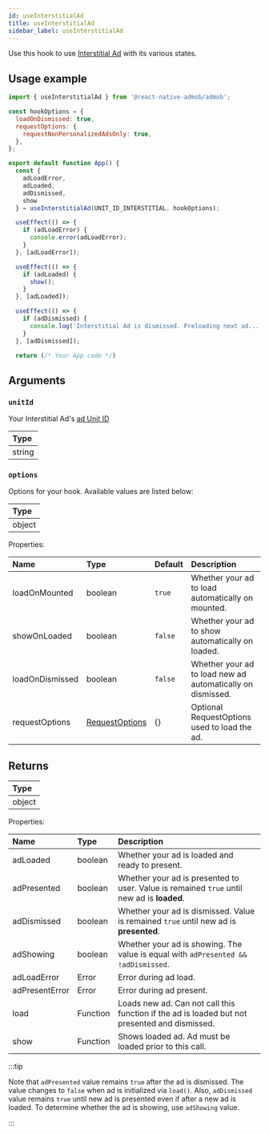 ```yaml
---
id: useInterstitialAd
title: useInterstitialAd
sidebar_label: useInterstitialAd
---
```


Use this hook to use [Interstitial Ad](https://developers.google.com/admob/android/interstitial) with its various states.

## Usage example

```js
import { useInterstitialAd } from '@react-native-admob/admob';

const hookOptions = {
  loadOnDismissed: true,
  requestOptions: {
    requestNonPersonalizedAdsOnly: true,
  },
};

export default function App() {
  const {
    adLoadError,
    adLoaded,
    adDismissed,
    show
  } = useInterstitialAd(UNIT_ID_INTERSTITIAL, hookOptions);

  useEffect(() => {
    if (adLoadError) {
      console.error(adLoadError);
    }
  }, [adLoadError]);

  useEffect(() => {
    if (adLoaded) {
      show();
    }
  }, [adLoaded]);

  useEffect(() => {
    if (adDismissed) {
      console.log('Interstitial Ad is dismissed. Preloading next ad...');
    }
  }, [adDismissed]);

  return (/* Your App code */)
```

## Arguments

### `unitId`

Your Interstitial Ad's [ad Unit ID](https://support.google.com/admob/answer/7356431)

| Type   |
| :----- |
| string |

### `options`

Options for your hook. Available values are listed below:

| Type   |
| :----- |
| object |

Properties:

| Name            | Type                             | Default | Description                                                |
| :-------------- | :------------------------------- | :------ | :--------------------------------------------------------- |
| loadOnMounted   | boolean                          | `true`  | Whether your ad to load automatically on mounted.          |
| showOnLoaded    | boolean                          | `false` | Whether your ad to show automatically on loaded.           |
| loadOnDismissed | boolean                          | `false` | Whether your ad to load new ad automatically on dismissed. |
| requestOptions  | [RequestOptions](RequestOptions) | {}      | Optional RequestOptions used to load the ad.               |

## Returns

| Type   |
| :----- |
| object |

Properties:

| Name           | Type     | Description                                                                                   |
| :------------- | :------- | :-------------------------------------------------------------------------------------------- |
| adLoaded       | boolean  | Whether your ad is loaded and ready to present.                                               |
| adPresented    | boolean  | Whether your ad is presented to user. Value is remained `true` until new ad is **loaded**.    |
| adDismissed    | boolean  | Whether your ad is dismissed. Value is remained `true` until new ad is **presented**.         |
| adShowing      | boolean  | Whether your ad is showing. The value is equal with `adPresented && !adDismissed`.            |
| adLoadError    | Error    | Error during ad load.                                                                         |
| adPresentError | Error    | Error during ad present.                                                                      |
| load           | Function | Loads new ad. Can not call this function if the ad is loaded but not presented and dismissed. |
| show           | Function | Shows loaded ad. Ad must be loaded prior to this call.                                        |

:::tip

Note that `adPresented` value remains `true` after the ad is dismissed. The value changes to `false` when ad is initialized via `load()`. Also, `adDismissed` value remains `true` until new ad is presented even if after a new ad is loaded. To determine whether the ad is showing, use `adShowing` value.

:::